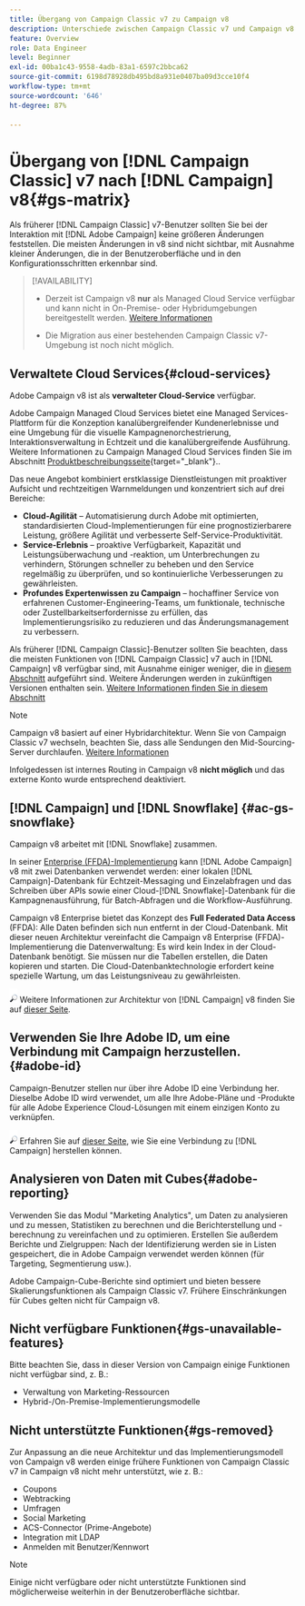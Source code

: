```yaml
---
title: Übergang von Campaign Classic v7 zu Campaign v8
description: Unterschiede zwischen Campaign Classic v7 und Campaign v8 verstehen
feature: Overview
role: Data Engineer
level: Beginner
exl-id: 00ba1c43-9558-4adb-83a1-6597c2bbca62
source-git-commit: 6198d78928db495bd8a931e0407ba09d3cce10f4
workflow-type: tm+mt
source-wordcount: '646'
ht-degree: 87%

---
```


# Übergang von [!DNL Campaign Classic] v7 nach [!DNL Campaign] v8{#gs-matrix}

Als früherer [!DNL Campaign Classic] v7-Benutzer sollten Sie bei der Interaktion mit [!DNL Adobe Campaign] keine größeren Änderungen feststellen. Die meisten Änderungen in v8 sind nicht sichtbar, mit Ausnahme kleiner Änderungen, die in der Benutzeroberfläche und in den Konfigurationsschritten erkennbar sind.

>[!AVAILABILITY]
>
>* Derzeit ist Campaign v8 **nur** als Managed Cloud Service verfügbar und kann nicht in On-Premise- oder Hybridumgebungen bereitgestellt werden. [Weitere Informationen](#cloud-services)
>
>* Die Migration aus einer bestehenden Campaign Classic v7-Umgebung ist noch nicht möglich.



## Verwaltete Cloud Services{#cloud-services}

Adobe Campaign v8 ist als **verwalteter Cloud-Service** verfügbar.

Adobe Campaign Managed Cloud Services bietet eine Managed Services-Plattform für die Konzeption kanalübergreifender Kundenerlebnisse und eine Umgebung für die visuelle Kampagnenorchestrierung, Interaktionsverwaltung in Echtzeit und die kanalübergreifende Ausführung. Weitere Informationen zu Campaign Managed Cloud Services finden Sie im Abschnitt [Produktbeschreibungsseite](https://helpx.adobe.com/de/legal/product-descriptions/adobe-campaign-managed-cloud-services.html){target=&quot;_blank&quot;}..

Das neue Angebot kombiniert erstklassige Dienstleistungen mit proaktiver Aufsicht und rechtzeitigen Warnmeldungen und konzentriert sich auf drei Bereiche:

* **Cloud-Agilität** – Automatisierung durch Adobe mit optimierten, standardisierten Cloud-Implementierungen für eine prognostizierbarere Leistung, größere Agilität und verbesserte Self-Service-Produktivität.
* **Service-Erlebnis** – proaktive Verfügbarkeit, Kapazität und Leistungsüberwachung und -reaktion, um Unterbrechungen zu verhindern, Störungen schneller zu beheben und den Service regelmäßig zu überprüfen, und so kontinuierliche Verbesserungen zu gewährleisten.
* **Profundes Expertenwissen zu Campaign** – hochaffiner Service von erfahrenen Customer-Engineering-Teams, um funktionale, technische oder Zustellbarkeitserfordernisse zu erfüllen, das Implementierungsrisiko zu reduzieren und das Änderungsmanagement zu verbessern.

Als früherer [!DNL Campaign Classic]-Benutzer sollten Sie beachten, dass die meisten Funktionen von [!DNL Campaign Classic] v7 auch in [!DNL Campaign] v8 verfügbar sind, mit Ausnahme einiger weniger, die in [diesem Abschnitt](#gs-removed) aufgeführt sind. Weitere Änderungen werden in zukünftigen Versionen enthalten sein. [Weitere Informationen finden Sie in diesem Abschnitt](#gs-unavailable-features)

>[!NOTE]
>
> Campaign v8 basiert auf einer Hybridarchitektur. Wenn Sie von Campaign Classic v7 wechseln, beachten Sie, dass alle Sendungen den Mid-Sourcing-Server durchlaufen. [Weitere Informationen](../architecture/architecture.md)
>
> Infolgedessen ist internes Routing in Campaign v8 **nicht möglich** und das externe Konto wurde entsprechend deaktiviert.


## [!DNL Campaign] und [!DNL Snowflake] {#ac-gs-snowflake}

Campaign v8 arbeitet mit [!DNL Snowflake] zusammen. 

In seiner [Enterprise (FFDA)-Implementierung](../architecture/enterprise-deployment.md) kann [!DNL Adobe Campaign] v8 mit zwei Datenbanken verwendet werden: einer lokalen [!DNL Campaign]-Datenbank für Echtzeit-Messaging und Einzelabfragen und das Schreiben über APIs sowie einer Cloud-[!DNL Snowflake]-Datenbank für die Kampagnenausführung, für Batch-Abfragen und die Workflow-Ausführung.

Campaign v8 Enterprise bietet das Konzept des **Full Federated Data Access** (FFDA): Alle Daten befinden sich nun entfernt in der Cloud-Datenbank. Mit dieser neuen Architektur vereinfacht die Campaign v8 Enterprise (FFDA)-Implementierung die Datenverwaltung: Es wird kein Index in der Cloud-Datenbank benötigt. Sie müssen nur die Tabellen erstellen, die Daten kopieren und starten. Die Cloud-Datenbanktechnologie erfordert keine spezielle Wartung, um das Leistungsniveau zu gewährleisten.

![](../assets/do-not-localize/glass.png) Weitere Informationen zur Architektur von [!DNL Campaign] v8 finden Sie auf [dieser Seite](../architecture/architecture.md).


## Verwenden Sie Ihre Adobe ID, um eine Verbindung mit Campaign herzustellen.{#adobe-id}

Campaign-Benutzer stellen nur über ihre Adobe ID eine Verbindung her. Dieselbe Adobe ID wird verwendet, um alle Ihre Adobe-Pläne und -Produkte für alle Adobe Experience Cloud-Lösungen mit einem einzigen Konto zu verknüpfen.

![](../assets/do-not-localize/glass.png) Erfahren Sie auf [dieser Seite](connect.md), wie Sie eine Verbindung zu [!DNL Campaign] herstellen können. 

## Analysieren von Daten mit Cubes{#adobe-reporting}

Verwenden Sie das Modul &quot;Marketing Analytics&quot;, um Daten zu analysieren und zu messen, Statistiken zu berechnen und die Berichterstellung und -berechnung zu vereinfachen und zu optimieren. Erstellen Sie außerdem Berichte und Zielgruppen: Nach der Identifizierung werden sie in Listen gespeichert, die in Adobe Campaign verwendet werden können (für Targeting, Segmentierung usw.).

Adobe Campaign-Cube-Berichte sind optimiert und bieten bessere Skalierungsfunktionen als Campaign Classic v7. Frühere Einschränkungen für Cubes gelten nicht für Campaign v8.

## Nicht verfügbare Funktionen{#gs-unavailable-features}

Bitte beachten Sie, dass in dieser Version von Campaign einige Funktionen nicht verfügbar sind, z. B.:

* Verwaltung von Marketing-Ressourcen
* Hybrid-/On-Premise-Implementierungsmodelle


## Nicht unterstützte Funktionen{#gs-removed}

Zur Anpassung an die neue Architektur und das Implementierungsmodell von Campaign v8 werden einige frühere Funktionen von Campaign Classic v7 in Campaign v8 nicht mehr unterstützt, wie z. B.:

* Coupons
* Webtracking
* Umfragen
* Social Marketing
* ACS-Connector (Prime-Angebote)
* Integration mit LDAP
* Anmelden mit Benutzer/Kennwort

>[!NOTE]
>
>Einige nicht verfügbare oder nicht unterstützte Funktionen sind möglicherweise weiterhin in der Benutzeroberfläche sichtbar.
